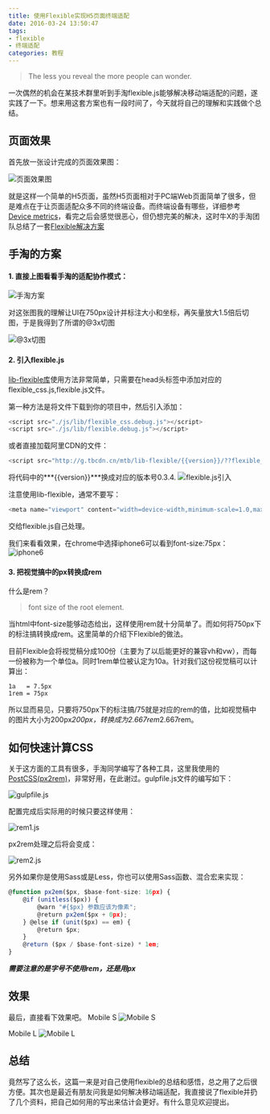 ```yaml
---
title: 使用Flexible实现H5页面终端适配
date: 2016-03-24 13:50:47
tags:
- flexible
- 终端适配
categories: 教程
---
```

>The less you reveal the more people can wonder.

一次偶然的机会在某技术群里听到手淘flexible.js能够解决移动端适配的问题，遂实践了一下。想来用这套方案也有一段时间了，今天就将自己的理解和实践做个总结。

## 页面效果

首先放一张设计完成的页面效果图：

![页面效果图](../images/flexible/flexible01.png)

就是这样一个简单的H5页面，虽然H5页面相对于PC端Web页面简单了很多，但是难点在于让页面适配众多不同的终端设备。而终端设备有哪些，详细参考[Device metrics](https://design.google.com/devices/)，看完之后会感觉很恶心，但仍想完美的解决，这时牛X的手淘团队总结了一套[Flexible解决方案](https://github.com/amfe/lib-flexible)

## 手淘的方案

#### 1. 直接上图看看手淘的适配协作模式：

![手淘方案](../images/flexible/flexible02.png)

对这张图我的理解让UI在750px设计并标注大小和坐标，再矢量放大1.5倍后切图，于是我得到了所谓的@3x切图

![@3x切图](../images/flexible/flexible03.png)

#### 2. 引入flexible.js

[lib-flexible库](https://github.com/amfe/lib-flexible)使用方法非常简单，只需要在head头标签中添加对应的flexible_css.js,flexible.js文件。

第一种方法是将文件下载到你的项目中，然后引入添加：

```javascript
<script src="./js/lib/flexible_css.debug.js"></script>
<script src="./js/lib/flexible.debug.js"></script>
```

或者直接加载阿里CDN的文件：

```javascript
<script src="http://g.tbcdn.cn/mtb/lib-flexible/{{version}}/??flexible_css.js,flexible.js"></script>
```

将代码中的***{{version}}***换成对应的版本号0.3.4.
![flexible.js引入](../images/flexible/flexible04.png)

注意使用lib-flexible，通常不要写：
```javascript
<meta name="viewport" content="width=device-width,minimum-scale=1.0,maximum-scale=1.0,user-scalable=no"/>
```
交给flexible.js自己处理。

我们来看看效果，在chrome中选择iphone6可以看到font-size:75px：
![iphone6](../images/flexible/flexible05.png)

#### 3. 把视觉搞中的px转换成rem

什么是rem？
>font size of the root element.

当html中font-size能够动态给出，这样使用rem就十分简单了。而如何将750px下的标注搞转换成rem。这里简单的介绍下Flexible的做法。

目前Flexible会将视觉稿分成100份（主要为了以后能更好的兼容vh和vw），而每一份被称为一个单位a。同时1rem单位被认定为10a。针对我们这份视觉稿可以计算出：

```
1a   = 7.5px
1rem = 75px 
```

所以显而易见，只要将750px下的标注搞/75就是对应的rem的值，比如视觉稿中的图片大小为200px*200px，转换成为2.667rem*2.667rem。

## 如何快速计算CSS

关于这方面的工具有很多，手淘同学编写了各种工具，这里我使用的[PostCSS(px2rem)](https://www.npmjs.com/package/px2rem)，非常好用，在此谢过。gulpfile.js文件的编写如下：

![gulpfile.js](../images/flexible/flexible06.png)

配置完成后实际用的时候只要这样使用：

![rem1.js](../images/flexible/flexible07.png)

px2rem处理之后将会变成：

![rem2.js](../images/flexible/flexible08.png)

另外如果你是使用Sass或是Less，你也可以使用Sass函数、混合宏来实现：

```javascript
@function px2em($px, $base-font-size: 16px) {
    @if (unitless($px)) {
        @warn "#{$px} 参数应该为像素";
        @return px2em($px + 0px);
    } @else if (unit($px) == em) {
        @return $px;
    }
    @return ($px / $base-font-size) * 1em;
}
```

***需要注意的是字号不使用rem，还是用px***

## 效果

最后，直接看下效果吧。
Mobile S
![Mobile S](../images/flexible/flexible09.png)

Mobile L
![Mobile L](../images/flexible/flexible10.png)

## 总结

竟然写了这么长，这篇一来是对自己使用flexible的总结和感悟，总之用了之后很方便。其次也是最近有朋友问我是如何解决移动端适配，我直接说了flexible并扔了几个资料，把自己如何用的写出来估计会更好。有什么意见欢迎提出。
